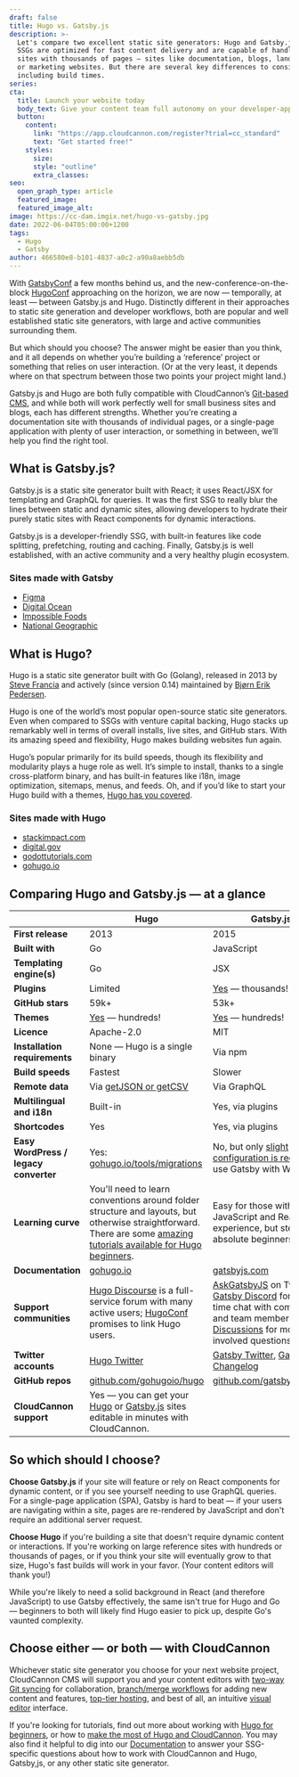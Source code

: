 ```yaml
---
draft: false
title: Hugo vs. Gatsby.js
description: >-
  Let's compare two excellent static site generators: Hugo and Gatsby.js. Both
  SSGs are optimized for fast content delivery and are capable of handling large
  sites with thousands of pages — sites like documentation, blogs, landing pages
  or marketing websites. But there are several key differences to consider,
  including build times.
series:
cta:
  title: Launch your website today
  body_text: Give your content team full autonomy on your developer-approved tech stack with CloudCannon.
  button:
    content: 
      link: "https://app.cloudcannon.com/register?trial=cc_standard"
      text: "Get started free!"
    styles:
      size:
      style: "outline"
      extra_classes:
seo:
  open_graph_type: article
  featured_image:
  featured_image_alt:
image: https://cc-dam.imgix.net/hugo-vs-gatsby.jpg
date: 2022-06-04T05:00:00+1200
tags:
  - Hugo
  - Gatsby
author: 466580e8-b101-4837-a0c2-a90a8aebb5db
---
```

With [GatsbyConf](https://gatsbyconf.com/) a few months behind us, and the new-conference-on-the-block [HugoConf](https://hugoconf.io/) approaching on the horizon, we are now — temporally, at least — between Gatsby.js and Hugo. Distinctly different in their approaches to static site generation and developer workflows, both are popular and well established static site generators, with large and active communities surrounding them.

But which should you choose? The answer might be easier than you think, and it all depends on whether you’re building a ‘reference’ project or something that relies on user interaction. (Or at the very least, it depends where on that spectrum between those two points your project might land.)

Gatsby.js and Hugo are both fully compatible with CloudCannon’s [Git-based CMS](https://cloudcannon.com/git-cms/), and while both will work perfectly well for small business sites and blogs, each has different strengths. Whether you’re creating a documentation site with thousands of individual pages, or a single-page application with plenty of user interaction, or something in between, we’ll help you find the right tool.

## What is Gatsby.js?

Gatsby.js is a static site generator built with React; it uses React/JSX for templating and GraphQL for queries. It was the first SSG to really blur the lines between static and dynamic sites, allowing developers to hydrate their purely static sites with React components for dynamic interactions.

Gatsby.js is a developer-friendly SSG, with built-in features like code splitting, prefetching, routing and caching. Finally, Gatsby.js is well established, with an active community and a very healthy plugin ecosystem.

### **Sites made with Gatsby**

* [Figma](https://www.figma.com/)
* [Digital Ocean](https://www.digitalocean.com/)
* [Impossible Foods](https://impossiblefoods.com/)
* [National Geographic](https://www.nationalgeographic.co.uk/)

## **What is Hugo?**

Hugo is a static site generator built with Go (Golang), released in 2013 by [Steve Francia](https://github.com/spf13) and actively (since version 0.14) maintained by [Bj&oslash;rn Erik Pedersen](https://github.com/bep).

Hugo is one of the world’s most popular open-source static site generators. Even when compared to SSGs with venture capital backing, Hugo stacks up remarkably well in terms of overall installs, live sites, and GitHub stars. With its amazing speed and flexibility, Hugo makes building websites fun again.

Hugo’s popular primarily for its build speeds, though its flexibility and modularity plays a huge role as well. It’s simple to install, thanks to a single cross-platform binary, and has built-in features like i18n, image optimization, sitemaps, menus, and feeds. Oh, and if you’d like to start your Hugo build with a themes, [Hugo has you covered](https://cloudcannon.com/blog/fifty-of-the-most-popular-hugo-themes/).

### Sites made with Hugo

* [stackimpact.com](http://stackimpact.com/)
* [digital.gov](http://digital.gov/)
* [godottutorials.com](http://godottutorials.com/)
* [gohugo.io](http://gohugo.io)

## Comparing Hugo and Gatsby.js — at a glance

|   | Hugo | Gatsby.js |
| --- | --- | --- |
| **First release** | 2013 | 2015 |
| **Built with** | Go | JavaScript |
| **Templating engine(s)** | Go | JSX |
| **Plugins** | Limited | [Yes](https://www.gatsbyjs.com/plugins) — thousands\! |
| **GitHub stars** | 59k+ | 53k+ |
| **Themes** | [Yes](https://themes.gohugo.io/themes/) — hundreds\! | [Yes](https://www.gatsbyjs.com/plugins/?=gatsby-theme) — hundreds\! |
| **Licence** | Apache-2.0 | MIT |
| **Installation requirements** | None — Hugo is a single binary | Via npm |
| **Build speeds** | Fastest | Slower |
| **Remote data** | Via [getJSON or getCSV](https://gohugo.io/templates/data-templates/#get-remote-data) | Via GraphQL |
| **Multilingual and i18n** | Built-in | Yes, via plugins |
| **Shortcodes** | Yes | Yes, via plugins |
| **Easy WordPress / legacy converter** | Yes: [gohugo.io/tools/migrations](http://gohugo.io/tools/migrations) | No, but  only [slight configuration is required](https://www.gatsbyjs.com/docs/how-to/sourcing-data/sourcing-from-wordpress/) to use Gatsby with WordPress |
| **Learning curve** | You'll need to learn conventions around folder structure and layouts, but otherwise straightforward. There are some [amazing tutorials available for Hugo beginners](/tutorials/hugo-beginner-tutorial/). | Easy for those with JavaScript and React experience, but steep for absolute beginners. |
| **Documentation** | [gohugo.io](http://gohugo.io/) | [gatsbyjs.com](https://www.gatsbyjs.com/) |
| **Support communities** | [Hugo Discourse](https://discourse.gohugo.io/) is a full-service forum with many active users; [HugoConf](https://hugoconf.io) promises to link Hugo users. | [AskGatsbyJS](https://twitter.com/AskGatsbyJS) on Twitter; [Gatsby Discord](https://gatsby.dev/discord) for real-time chat with community and team members; [GitHub Discussions](https://github.com/gatsbyjs/gatsby/discussions/categories/help) for more involved questions. |
| **Twitter accounts** | [Hugo Twitter](https://twitter.com/GoHugoIO) | [Gatsby Twitter](https://twitter.com/GatsbyJS), [Gatsby Changelog](https://twitter.com/GatsbyChangelog) |
| **GitHub repos** | [github.com/gohugoio/hugo](https://github.com/gohugoio/hugo) | [github.com/gatsbyjs/gatsby](https://github.com/gatsbyjs/gatsby) |
| **CloudCannon support** | Yes — you can get your [Hugo](https://cloudcannon.com/hugo-cms/) or [Gatsby.js](https://cloudcannon.com/gatsby-cms/) sites editable in minutes with CloudCannon. |

## So which should I choose?

**Choose Gatsby.js** if your site will feature or rely on React components for dynamic content, or if you see yourself needing to use GraphQL queries. For a single-page application (SPA), Gatsby is hard to beat — if your users are navigating within a site, pages are re-rendered by JavaScript and don't require an additional server request.

**Choose Hugo** if you're building a site that doesn't require dynamic content or interactions. If you're working on large reference sites with hundreds or thousands of pages, or if you think your site will eventually grow to that size, Hugo's fast builds will work in your favor. (Your content editors will thank you\!)

While you're likely to need a solid background in React (and therefore JavaScript) to use Gatsby effectively, the same isn't true for Hugo and Go — beginners to both will likely find Hugo easier to pick up, despite Go's vaunted complexity.

## Choose either — or both — with CloudCannon

Whichever static site generator you choose for your next website project, CloudCannon CMS will support you and your content editors with [two-way Git syncing](https://cloudcannon.com/features/developer-workflows/) for collaboration, [branch/merge workflows](https://cloudcannon.com/features/collaborative-publishing/) for adding new content and features, [top-tier hosting](https://cloudcannon.com/features/edge-hosting/), and best of all, an intuitive [visual editor](https://cloudcannon.com/features/visual-editing/) interface.

If you're looking for tutorials, find out more about working with [Hugo for beginners](/tutorials/hugo-beginner-tutorial/), or how to [make the most of Hugo and CloudCannon](https://cloudcannon.com/documentation/guides/hugo-starter-guide/). You may also find it helpful to dig into our [Documentation](https://cloudcannon.com/documentation/) to answer your SSG-specific questions about how to work with CloudCannon and Hugo, Gatsby,js, or any other static site generator. 

 
